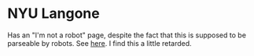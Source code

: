 # NYU Langone

Has an "I'm not a robot" page, despite the fact that this is supposed to
be parseable by robots. See [here](https://med.nyu.edu/standard-charges/form/price-transparency-info-download/confirmation?token=B9bGu4DLNzR-ly23TGOd4NYWvFewtJ6m1K_jDE7nsD8). I find this a little retarded.
